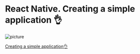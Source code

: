 # React Native. Creating a simple application 👌

![picture](https://cdn-images-1.medium.com/max/2000/1*Cb8gwiqb3kk2RPdVbHDFbg.png)

[Creating a simple application👌](https://medium.com/@andrewrymaruk/react-native-creating-a-simple-application-298fa0637e72)
